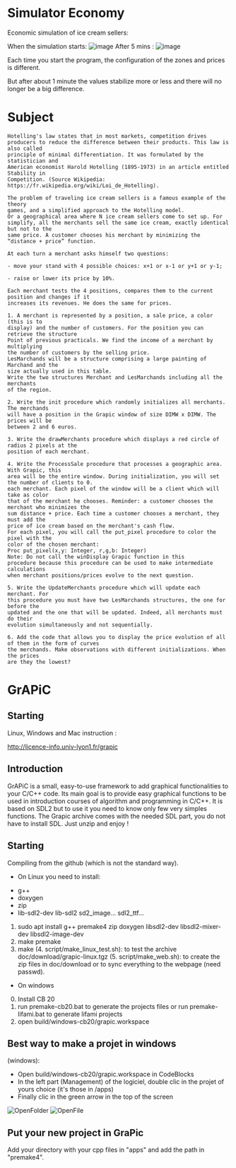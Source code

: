 # Simulator Economy

Economic simulation of ice cream sellers:

When the simulation starts:
![image](image/Glace1.jpg)
After 5 mins :
![image](image/Glace2.jpg)

Each time you start the program, the configuration of the zones and prices is different.

But after about 1 minute the values ​​stabilize more or less and there will no longer be a big difference.

# Subject

```
Hotelling's law states that in most markets, competition drives
producers to reduce the difference between their products. This law is also called
principle of minimal differentiation. It was formulated by the statistician and
American economist Harold Hotelling (1895-1973) in an article entitled Stability in
Competition. (Source Wikipedia: https://fr.wikipedia.org/wiki/Loi_de_Hotelling).

The problem of traveling ice cream sellers is a famous example of the theory
games, and a simplified approach to the Hotelling model.
Or a geographical area where N ice cream sellers come to set up. For
simplify, all the merchants sell the same ice cream, exactly identical but not to the
same price. A customer chooses his merchant by minimizing the “distance + price” function.

At each turn a merchant asks himself two questions:

- move your stand with 4 possible choices: x+1 or x-1 or y+1 or y-1;

- raise or lower its price by 10%.

Each merchant tests the 4 positions, compares them to the current position and changes if it
increases its revenues. He does the same for prices.

1. A merchant is represented by a position, a sale price, a color (this is to
display) and the number of customers. For the position you can retrieve the structure
Point of previous practicals. We find the income of a merchant by multiplying
the number of customers by the selling price.
LesMarchands will be a structure comprising a large painting of Marchand and the
size actually used in this table.
Write the two structures Merchant and LesMarchands including all the merchants
of the region.

2. Write the init procedure which randomly initializes all merchants. The merchands
will have a position in the Grapic window of size DIMW x DIMW. The prices will be
between 2 and 6 euros.

3. Write the drawMerchants procedure which displays a red circle of radius 2 pixels at the
position of each merchant.

4. Write the ProcessSale procedure that processes a geographic area. With Grapic, this
area will be the entire window. During initialization, you will set the number of clients to 0.
each merchant. Each pixel of the window will be a client which will take as color
that of the merchant he chooses. Reminder: a customer chooses the merchant who minimizes the
sum distance + price. Each time a customer chooses a merchant, they must add the
price of ice cream based on the merchant's cash flow.
For each pixel, you will call the put_pixel procedure to color the pixel with the
color of the chosen merchant:
Proc put_pixel(x,y: Integer, r,g,b: Integer)
Note: Do not call the winDisplay Grapic function in this
procedure because this procedure can be used to make intermediate calculations
when merchant positions/prices evolve to the next question.

5. Write the UpdateMerchants procedure which will update each merchant. For
this procedure you must have two LesMarchands structures, the one for before the
updated and the one that will be updated. Indeed, all merchants must do their
evolution simultaneously and not sequentially.

6. Add the code that allows you to display the price evolution of all of them in the form of curves
the merchands. Make observations with different initializations. When the prices
are they the lowest?

```

# GrAPiC 

## Starting

Linux, Windows and Mac instruction :

http://licence-info.univ-lyon1.fr/grapic

## Introduction

GrAPiC is a small, easy-to-use framework to add graphical functionalities to your C/C++ code. 
Its main goal is to provide easy graphical functions to be used in introduction courses of algorithm and programming in C/C++. 
It is based on SDL2 but to use it you need to know only few very simples functions. 
The Grapic archive comes with the needed SDL part, you do not have to install SDL. Just unzip and enjoy ! 

## Starting

Compiling from the github (which is not the standard way).

* On Linux you need to install:
- g++
- doxygen
- zip
- lib-sdl2-dev lib-sdl2 sd2_image... sdl2_ttf...

1. sudo apt install g++ premake4 zip doxygen libsdl2-dev libsdl2-mixer-dev libsdl2-image-dev
2. make premake
3. make
(4. script/make_linux_test.sh): to test the archive doc/download/grapic-linux.tgz
(5. script/make_web.sh): to create the zip files in doc/download or to sync everything to the webpage (need passwd).


* On windows
0. Install CB 20
1. run premake-cb20.bat to generate the projects files    or     run premake-lifami.bat to generate lifami projects 
2. open build/windows-cb20/grapic.workspace

## Best way to make a projet in windows

(windows): 
 - Open build/windows-cb20/grapic.workspace in CodeBlocks
 - In the left part (Management) of the logiciel, double clic in the projet of yours choice (it's those in /apps)
 - Finally clic in the green arrow in the top of the screen

![OpenFolder](image/OpenFolder.jpg)
![OpenFile](image/OpenFile.jpg)

## Put your new project in GraPic

Add your directory with your cpp files in "apps" and add the path in "premake4".

